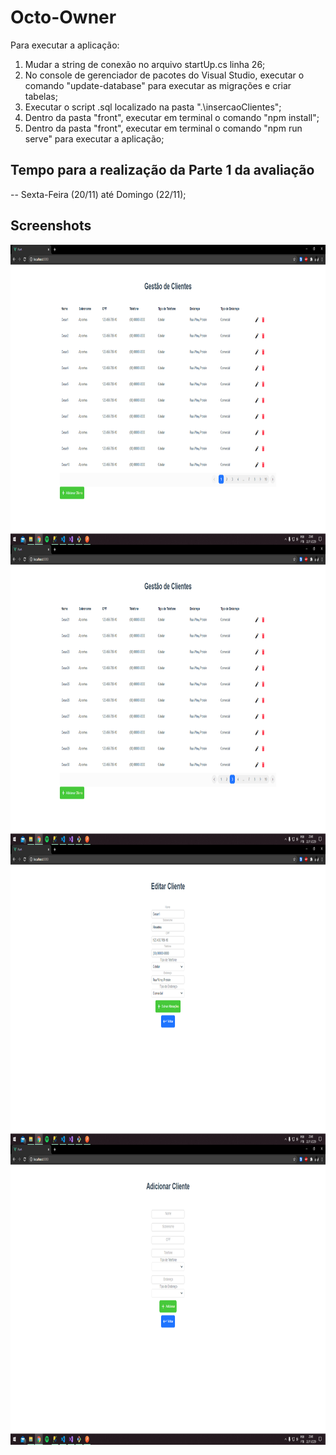 # Octo-Owner

Para executar a aplicação:
  1. Mudar a string de conexão no arquivo startUp.cs linha 26;
  2. No console de gerenciador de pacotes do Visual Studio, executar o comando "update-database" para executar as migrações e criar tabelas;
  3. Executar o script .sql localizado na pasta ".\insercaoClientes";
  4. Dentro da pasta "front", executar em terminal o comando "npm install";
  5. Dentro da pasta "front", executar em terminal o comando "npm run serve" para executar a aplicação;

## Tempo para a realização da Parte 1 da avaliação

-- Sexta-Feira (20/11) até Domingo (22/11);

## Screenshots
<div>
  <img width="854" height="480" align="left" src="https://github.com/marceloliveira00/Octo-Owner/blob/master/screenshots/01.png">
  <img width="854" height="480" align="left" src="https://github.com/marceloliveira00/Octo-Owner/blob/master/screenshots/02.png">
  <img width="854" height="480" align="left" src="https://github.com/marceloliveira00/Octo-Owner/blob/master/screenshots/03.png">
  <img width="854" height="480" align="left" src="https://github.com/marceloliveira00/Octo-Owner/blob/master/screenshots/04.png">
</div>
